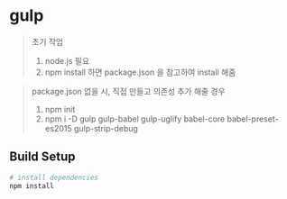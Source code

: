 # gulp

> 초기 작업
> 1. node.js 필요
> 2. npm install 하면 package.json 을 참고하여 install 해줌

> package.json 없을 시, 직접 만들고 의존성 추가 해줄 경우
> 1. npm init
> 2. npm i -D gulp gulp-babel gulp-uglify babel-core babel-preset-es2015 gulp-strip-debug

## Build Setup

``` bash
# install dependencies
npm install
